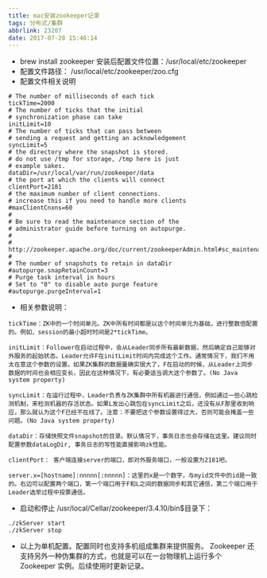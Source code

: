 ```yaml
---
title: mac安装zookeeper记录
tags: 分布式/集群
abbrlink: 23207
date: 2017-07-28 15:46:14
---
```

- brew install zookeeper 安装后配置文件位置：/usr/local/etc/zookeeper
- 配置文件路径： /usr/local/etc/zookeeper/zoo.cfg
- 配置文件相关说明

```
# The number of milliseconds of each tick
tickTime=2000
# The number of ticks that the initial
# synchronization phase can take
initLimit=10
# The number of ticks that can pass between
# sending a request and getting an acknowledgement
syncLimit=5
# the directory where the snapshot is stored.
# do not use /tmp for storage, /tmp here is just
# example sakes.
dataDir=/usr/local/var/run/zookeeper/data
# the port at which the clients will connect
clientPort=2181
# the maximum number of client connections.
# increase this if you need to handle more clients
#maxClientCnxns=60
#
# Be sure to read the maintenance section of the
# administrator guide before turning on autopurge.
#
# http://zookeeper.apache.org/doc/current/zookeeperAdmin.html#sc_maintenance
#
# The number of snapshots to retain in dataDir
#autopurge.snapRetainCount=3
# Purge task interval in hours
# Set to "0" to disable auto purge feature
#autopurge.purgeInterval=1
```

<!-- more -->


- 相关参数说明：

```
tickTime：ZK中的一个时间单元。ZK中所有时间都是以这个时间单元为基础，进行整数倍配置的。例如，session的最小超时时间是2*tickTime。

initLimit：Follower在启动过程中，会从Leader同步所有最新数据，然后确定自己能够对外服务的起始状态。Leader允许F在initLimit时间内完成这个工作。通常情况下，我们不用太在意这个参数的设置。如果ZK集群的数据量确实很大了，F在启动的时候，从Leader上同步数据的时间也会相应变长，因此在这种情况下，有必要适当调大这个参数了。(No Java system property)

syncLimit：在运行过程中，Leader负责与ZK集群中所有机器进行通信，例如通过一些心跳检测机制，来检测机器的存活状态。如果L发出心跳包在syncLimit之后，还没有从F那里收到响应，那么就认为这个F已经不在线了。注意：不要把这个参数设置得过大，否则可能会掩盖一些问题。(No Java system property)

dataDir：存储快照文件snapshot的目录。默认情况下，事务日志也会存储在这里。建议同时配置参数dataLogDir, 事务日志的写性能直接影响zk性能。

clientPort： 客户端连接server的端口，即对外服务端口，一般设置为2181吧。

server.x=[hostname]:nnnnn[:nnnnn]：这里的x是一个数字，与myid文件中的id是一致的。右边可以配置两个端口，第一个端口用于F和L之间的数据同步和其它通信，第二个端口用于Leader选举过程中投票通信。

```
- 启动和停止
/usr/local/Cellar/zookeeper/3.4.10/bin$目录下：<br>

```
./zkServer start
./zkServer stop
```

- 以上为单机配置。配置同时也支持多机组成集群来提供服务。 Zookeeper 还支持另外一种伪集群的方式，也就是可以在一台物理机上运行多个 Zookeeper 实例。后续使用时更新记录。
